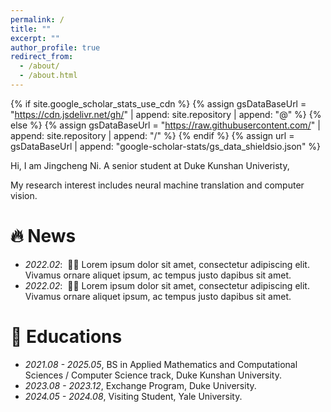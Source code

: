 ```yaml
---
permalink: /
title: ""
excerpt: ""
author_profile: true
redirect_from: 
  - /about/
  - /about.html
---
```


{% if site.google_scholar_stats_use_cdn %}
{% assign gsDataBaseUrl = "https://cdn.jsdelivr.net/gh/" | append: site.repository | append: "@" %}
{% else %}
{% assign gsDataBaseUrl = "https://raw.githubusercontent.com/" | append: site.repository | append: "/" %}
{% endif %}
{% assign url = gsDataBaseUrl | append: "google-scholar-stats/gs_data_shieldsio.json" %}

<span class='anchor' id='about-me'></span>

Hi, I am Jingcheng Ni. A senior student at Duke Kunshan Univeristy, 

My research interest includes neural machine translation and computer vision. 

# 🔥 News
- *2022.02*: &nbsp;🎉🎉 Lorem ipsum dolor sit amet, consectetur adipiscing elit. Vivamus ornare aliquet ipsum, ac tempus justo dapibus sit amet. 
- *2022.02*: &nbsp;🎉🎉 Lorem ipsum dolor sit amet, consectetur adipiscing elit. Vivamus ornare aliquet ipsum, ac tempus justo dapibus sit amet. 


# 📖 Educations
- *2021.08 - 2025.05*, BS in Applied Mathematics and Computational Sciences / Computer Science track, Duke Kunshan University. 
- *2023.08 - 2023.12*, Exchange Program, Duke University.
- *2024.05 - 2024.08*, Visiting Student, Yale University.
